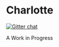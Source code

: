 # Charlotte

[![Gitter chat](https://badges.gitter.im/LeakyBucket/charlotte.png)](https://gitter.im/LeakyBucket/charlotte)

A Work in Progress